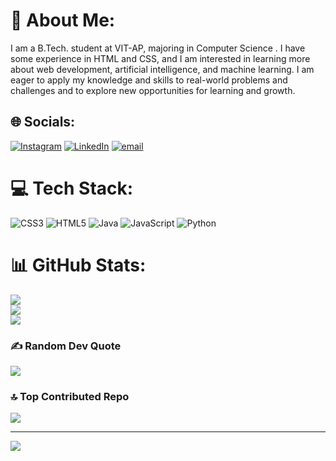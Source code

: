 # 💫 About Me:
I am a B.Tech. student at VIT-AP, majoring in Computer Science . I have some experience in HTML and CSS, and I am interested in learning more about web development, artificial intelligence, and machine learning. I am eager to apply my knowledge and skills to real-world problems and challenges and to explore new opportunities for learning and growth.


## 🌐 Socials:
[![Instagram](https://img.shields.io/badge/Instagram-%23E4405F.svg?logo=Instagram&logoColor=white)](https://instagram.com/vishalch118) [![LinkedIn](https://img.shields.io/badge/LinkedIn-%230077B5.svg?logo=linkedin&logoColor=white)](https://www.linkedin.com/in/vishal-ch-2b2761292/) [![email](https://img.shields.io/badge/Email-D14836?logo=gmail&logoColor=white)](mailto:vishal.ch22254@gmail.com) 

# 💻 Tech Stack:
![CSS3](https://img.shields.io/badge/css3-%231572B6.svg?style=for-the-badge&logo=css3&logoColor=white) ![HTML5](https://img.shields.io/badge/html5-%23E34F26.svg?style=for-the-badge&logo=html5&logoColor=white) ![Java](https://img.shields.io/badge/java-%23ED8B00.svg?style=for-the-badge&logo=openjdk&logoColor=white) ![JavaScript](https://img.shields.io/badge/javascript-%23323330.svg?style=for-the-badge&logo=javascript&logoColor=%23F7DF1E) ![Python](https://img.shields.io/badge/python-3670A0?style=for-the-badge&logo=python&logoColor=ffdd54)
# 📊 GitHub Stats:
![](https://github-readme-stats.vercel.app/api?username=Vishalch118&theme=dark&hide_border=true&include_all_commits=true&count_private=true)<br/>
![](https://github-readme-streak-stats.herokuapp.com/?user=Vishalch118&theme=dark&hide_border=true)<br/>
![](https://github-readme-stats.vercel.app/api/top-langs/?username=Vishalch118&theme=dark&hide_border=true&include_all_commits=true&count_private=true&layout=compact)

### ✍️ Random Dev Quote
![](https://quotes-github-readme.vercel.app/api?type=horizontal&theme=radical)

### 🔝 Top Contributed Repo
![](https://github-contributor-stats.vercel.app/api?username=Vishalch118&limit=5&theme=dark&combine_all_yearly_contributions=true)

---
[![](https://visitcount.itsvg.in/api?id=Vishalch118&icon=0&color=0)](https://visitcount.itsvg.in)

<!-- Proudly created with GPRM ( https://gprm.itsvg.in ) -->
